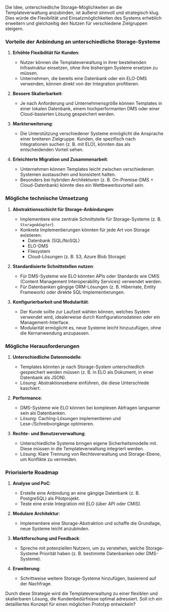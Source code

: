 Die Idee, unterschiedliche Storage-Möglichkeiten an die Templateverwaltung anzubinden, ist äußerst sinnvoll und strategisch klug. Dies würde die Flexibilität und Einsatzmöglichkeiten des Systems erheblich erweitern und gleichzeitig den Nutzen für verschiedene Zielgruppen steigern.

### Vorteile der Anbindung an unterschiedliche Storage-Systeme
1. **Erhöhte Flexibilität für Kunden**:
   - Nutzer können die Templateverwaltung in ihrer bestehenden Infrastruktur einsetzen, ohne ihre bisherigen Systeme ersetzen zu müssen.
   - Unternehmen, die bereits eine Datenbank oder ein ELO-DMS verwenden, können direkt von der Integration profitieren.

2. **Bessere Skalierbarkeit**:
   - Je nach Anforderung und Unternehmensgröße können Templates in einer lokalen Datenbank, einem hochperformanten DMS oder einer Cloud-basierten Lösung gespeichert werden.

3. **Markterweiterung**:
   - Die Unterstützung verschiedener Systeme ermöglicht die Ansprache einer breiteren Zielgruppe. Kunden, die spezifisch nach Integrationen suchen (z. B. mit ELO), könnten das als entscheidenden Vorteil sehen.

4. **Erleichterte Migration und Zusammenarbeit**:
   - Unternehmen können Templates leicht zwischen verschiedenen Systemen austauschen und konsistent halten.
   - Besonders bei hybriden Architekturen (z. B. On-Premise-DMS + Cloud-Datenbank) könnte dies ein Wettbewerbsvorteil sein.

### Mögliche technische Umsetzung
1. **Abstraktionsschicht für Storage-Anbindungen**:
   - Implementiere eine zentrale Schnittstelle für Storage-Systeme (z. B. `StorageAdapter`).
   - Konkrete Implementierungen könnten für jede Art von Storage existieren: 
     - Datenbank (SQL/NoSQL)
     - ELO-DMS
     - Filesystem
     - Cloud-Lösungen (z. B. S3, Azure Blob Storage)

2. **Standardisierte Schnittstellen nutzen**:
   - Für DMS-Systeme wie ELO könnten APIs oder Standards wie CMIS (Content Management Interoperability Services) verwendet werden.
   - Für Datenbanken gängige ORM-Lösungen (z. B. Hibernate, Entity Framework) oder direkte SQL-Implementierungen.

3. **Konfigurierbarkeit und Modularität**:
   - Der Kunde sollte zur Laufzeit wählen können, welches System verwendet wird, idealerweise durch Konfigurationsdateien oder ein Management-Interface.
   - Modularität ermöglicht es, neue Systeme leicht hinzuzufügen, ohne die Kernanwendung anzupassen.

### Mögliche Herausforderungen
1. **Unterschiedliche Datenmodelle**:
   - Templates könnten je nach Storage-System unterschiedlich gespeichert werden müssen (z. B. in ELO als Dokument, in einer Datenbank als JSON).
   - Lösung: Abstraktionsebene einführen, die diese Unterschiede kaschiert.

2. **Performance**:
   - DMS-Systeme wie ELO können bei komplexen Abfragen langsamer sein als Datenbanken.
   - Lösung: Caching-Lösungen implementieren und Lese-/Schreibvorgänge optimieren.

3. **Rechte- und Benutzerverwaltung**:
   - Unterschiedliche Systeme bringen eigene Sicherheitsmodelle mit. Diese müssen in die Templateverwaltung integriert werden.
   - Lösung: Klare Trennung von Rechteverwaltung und Storage-Ebene, um Konflikte zu vermeiden.

### Priorisierte Roadmap
1. **Analyse und PoC**:
   - Erstelle eine Anbindung an eine gängige Datenbank (z. B. PostgreSQL) als Pilotprojekt.
   - Teste eine erste Integration mit ELO (über API oder CMIS).

2. **Modulare Architektur**:
   - Implementiere eine Storage-Abstraktion und schaffe die Grundlage, neue Systeme leicht anzubinden.

3. **Marktforschung und Feedback**:
   - Spreche mit potenziellen Nutzern, um zu verstehen, welche Storage-Systeme Priorität haben (z. B. bestimmte Datenbanken oder DMS-Systeme).

4. **Erweiterung**:
   - Schrittweise weitere Storage-Systeme hinzufügen, basierend auf der Nachfrage.

Durch diese Strategie wird die Templateverwaltung zu einer flexiblen und skalierbaren Lösung, die Kundenbedürfnisse optimal adressiert. Soll ich ein detailliertes Konzept für einen möglichen Prototyp entwickeln?